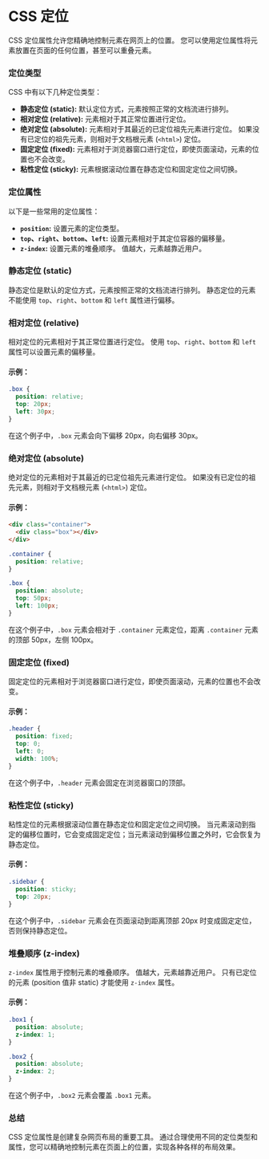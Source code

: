 # CSS 定位

CSS 定位属性允许您精确地控制元素在网页上的位置。 您可以使用定位属性将元素放置在页面的任何位置，甚至可以重叠元素。

### 定位类型

CSS 中有以下几种定位类型：

* **静态定位 (static):** 默认定位方式，元素按照正常的文档流进行排列。
* **相对定位 (relative):** 元素相对于其正常位置进行定位。
* **绝对定位 (absolute):** 元素相对于其最近的已定位祖先元素进行定位。 如果没有已定位的祖先元素，则相对于文档根元素 (`<html>`) 定位。
* **固定定位 (fixed):** 元素相对于浏览器窗口进行定位，即使页面滚动，元素的位置也不会改变。
* **粘性定位 (sticky):** 元素根据滚动位置在静态定位和固定定位之间切换。

### 定位属性

以下是一些常用的定位属性：

* **`position`:** 设置元素的定位类型。
* **`top`、`right`、`bottom`、`left`:** 设置元素相对于其定位容器的偏移量。
* **`z-index`:** 设置元素的堆叠顺序。 值越大，元素越靠近用户。

### 静态定位 (static)

静态定位是默认的定位方式，元素按照正常的文档流进行排列。 静态定位的元素不能使用 `top`、`right`、`bottom` 和 `left` 属性进行偏移。

### 相对定位 (relative)

相对定位的元素相对于其正常位置进行定位。 使用 `top`、`right`、`bottom` 和 `left` 属性可以设置元素的偏移量。

#### 示例：

```css
.box {
  position: relative;
  top: 20px;
  left: 30px;
}
```

在这个例子中，`.box` 元素会向下偏移 20px，向右偏移 30px。

### 绝对定位 (absolute)

绝对定位的元素相对于其最近的已定位祖先元素进行定位。 如果没有已定位的祖先元素，则相对于文档根元素 (`<html>`) 定位。

#### 示例：

```html
<div class="container">
  <div class="box"></div>
</div>
```

```css
.container {
  position: relative; 
}

.box {
  position: absolute;
  top: 50px;
  left: 100px;
}
```

在这个例子中，`.box` 元素会相对于 `.container` 元素定位，距离 `.container` 元素的顶部 50px，左侧 100px。

### 固定定位 (fixed)

固定定位的元素相对于浏览器窗口进行定位，即使页面滚动，元素的位置也不会改变。

#### 示例：

```css
.header {
  position: fixed;
  top: 0;
  left: 0;
  width: 100%;
}
```

在这个例子中，`.header` 元素会固定在浏览器窗口的顶部。

### 粘性定位 (sticky)

粘性定位的元素根据滚动位置在静态定位和固定定位之间切换。 当元素滚动到指定的偏移位置时，它会变成固定定位；当元素滚动到偏移位置之外时，它会恢复为静态定位。

#### 示例：

```css
.sidebar {
  position: sticky;
  top: 20px; 
}
```

在这个例子中，`.sidebar` 元素会在页面滚动到距离顶部 20px 时变成固定定位，否则保持静态定位。

### 堆叠顺序 (z-index)

`z-index` 属性用于控制元素的堆叠顺序。 值越大，元素越靠近用户。 只有已定位的元素 (position 值非 static) 才能使用 `z-index` 属性。

#### 示例：

```css
.box1 {
  position: absolute;
  z-index: 1;
}

.box2 {
  position: absolute;
  z-index: 2; 
}
```

在这个例子中，`.box2` 元素会覆盖 `.box1` 元素。


### 总结

CSS 定位属性是创建复杂网页布局的重要工具。 通过合理使用不同的定位类型和属性，您可以精确地控制元素在页面上的位置，实现各种各样的布局效果。 
